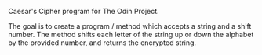 Caesar's Cipher program for The Odin Project.

The goal is to create a program / method which accepts a string and a shift number. The method shifts each letter of the string up or down the alphabet by the provided number, and returns the encrypted string.